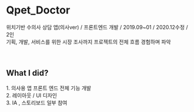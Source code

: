 # Qpet_Doctor
위치기반 수의사 상담 앱(의사ver) / 프론트엔드 개발 / 2019.09~01 / 2020.12수정 / 2인 <br>
기획, 개발, 서비스를 위한 시장 조사까지 프로젝트의 전체 흐름 경험하며 파악<br><br><br>
<h2>What I did?</h2>
1. 의사용 앱 프론트 엔드 전체 기능 개발<br>
2. 레이아웃 / UI 디자인<br>
3. IA , 스토리보드 일부 참여 <br>
